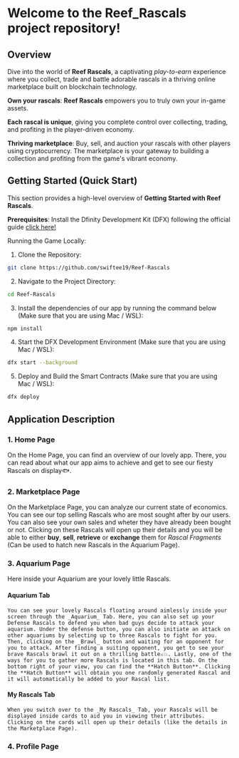 # Welcome to the Reef_Rascals project repository!

## Overview
Dive into the world of **Reef Rascals**, a captivating _play-to-earn_ experience where you collect, trade and battle adorable rascals in a thriving online marketplace built on blockchain technology.

**Own your rascals**: **Reef Rascals** empowers you to truly own your in-game assets.

**Each rascal is unique**, giving you complete control over collecting, trading, and profiting in the player-driven economy.

**Thriving marketplace**: Buy, sell, and auction your rascals with other players using cryptocurrency. The marketplace is your gateway to building a collection and profiting from the game's vibrant economy.

## Getting Started (Quick Start)
This section provides a high-level overview of **Getting Started with Reef Rascals**.

**Prerequisites**:
Install the Dfinity Development Kit (DFX) following the official guide [click here!](https://internetcomputer.org/docs/current/developer-docs/getting-started/install/#installing-dfx)

Running the Game Locally:
1. Clone the Repository:
```bash
git clone https://github.com/swiftee19/Reef-Rascals
```

2. Navigate to the Project Directory:
```bash
cd Reef-Rascals
```

3. Install the dependencies of our app by running the command below (Make sure that you are using Mac / WSL):
```bash
npm install
```

4. Start the DFX Development Environment (Make sure that you are using Mac / WSL):
```bash
dfx start --background
```

5. Deploy and Build the Smart Contracts (Make sure that you are using Mac / WSL):
```bash
dfx deploy
```

## Application Description

### 1. Home Page
  On the Home Page, you can find an overview of our lovely app. There, you can read about what our app aims to achieve and get to see our fiesty Rascals on display🐟.
### 2. Marketplace Page
  On the Marketplace Page, you can analyze our current state of economics. You can see our top selling Rascals who are most sought after by our users. You can also see your own sales and wheter they have already been bought or not. Clicking on these Rascals will open up their details and you will be able to either **buy**, **sell**, **retrieve** or **exchange** them for _Rascal Fragments_ (Can be used to hatch new Rascals in the Aquarium Page).
### 3. Aquarium Page
  Here inside your Aquarium are your lovely little Rascals. 
  #### Aquarium Tab
    You can see your lovely Rascals floating around aimlessly inside your screen through the _Aquarium_ Tab. Here, you can also set up your Defense Rascals to defend you when bad guys decide to attack your aquarium. Under the defense button, you can also initiate an attack on other aquariums by selecting up to three Rascals to fight for you. Then, clicking on the _Brawl_ button and waiting for an opponent for you to attack. After finding a suiting opponent, you get to see your brave Rascals brawl it out on a thrilling battle⚔️💥. Lastly, one of the ways for you to gather more Rascals is located in this tab. On the bottom right of your view, you can find the **Hatch Button**. Clicking the **Hatch Button** will obtain you one randomly generated Rascal and it will automatically be added to your Rascal list.
  #### My Rascals Tab
    When you switch over to the _My Rascals_ Tab, your Rascals will be displayed inside cards to aid you in viewing their attributes. Clicking on the cards will open up their details (like the details in the Marketplace Page).
### 4. Profile Page
